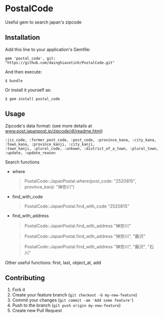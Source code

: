 # PostalCode

Useful gem to search japan's zipcode

## Installation

Add this line to your application's Gemfile:

    gem 'postal_code', git: "https://github.com/dainghiavotinh/PostalCode.git"

And then execute:

    $ bundle

Or install it yourself as:

    $ gem install postal_code

## Usage

Zipcode's data format: (see more details at www.post.japanpost.jp/zipcode/dl/readme.html) 
    
    :jis_code, :former_post_code, :post_code, :province_kana, :city_kana, :town_kana, :province_kanji, :city_kanji,
    :town_kanji, :plural_code, :unkown, :district_of_a_town, :plural_town, :update, :update_reason

Search functions

- where

    > PostalCode::JapanPostal.where(post_code: "2520815", province_kanji: "神奈川")

- find_with_code

    > PostalCode::JapanPostal.find_with_code "2520815"  

- find_with_address

    > PostalCode::JapanPostal.find_with_address "神奈川"

    > PostalCode::JapanPostal.find_with_address "神奈川", "藤沢"

    > PostalCode::JapanPostal.find_with_address "神奈川", "藤沢", "石川"

Other useful functions: first, last, object_at, add

## Contributing

1. Fork it
2. Create your feature branch (`git checkout -b my-new-feature`)
3. Commit your changes (`git commit -am 'Add some feature'`)
4. Push to the branch (`git push origin my-new-feature`)
5. Create new Pull Request
